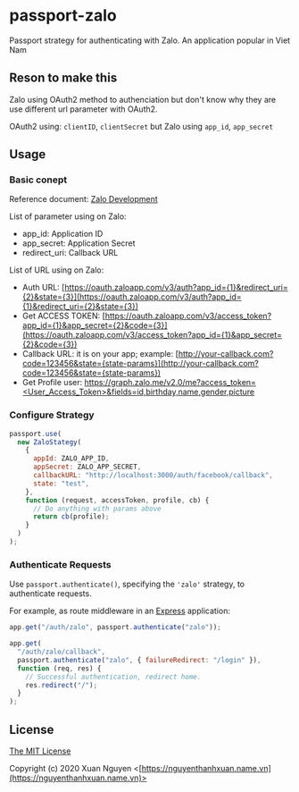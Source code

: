 # passport-zalo

Passport strategy for authenticating with Zalo. An application popular in Viet Nam

## Reson to make this

Zalo using OAuth2 method to authenciation but don't know why they are use different url parameter with OAuth2.

OAuth2 using: `clientID`, `clientSecret` but Zalo using `app_id`, `app_secret`

## Usage

### Basic conept

Reference document: [Zalo Development](https://developers.zalo.me/docs/api/social-api/tai-lieu/bat-dau-nhanh-post-1011)

List of parameter using on Zalo:

- app_id: Application ID
- app_secret: Application Secret
- redirect_uri: Callback URL

List of URL using on Zalo:

- Auth URL: [https://oauth.zaloapp.com/v3/auth?app_id={1}&redirect_uri={2}&state={3}](https://oauth.zaloapp.com/v3/auth?app_id={1}&redirect_uri={2}&state={3})
- Get ACCESS TOKEN: [https://oauth.zaloapp.com/v3/access_token?app_id={1}&app_secret={2}&code={3}](https://oauth.zaloapp.com/v3/access_token?app_id={1}&app_secret={2}&code={3})
- Callback URL: it is on your app; example: [http://your-callback.com?code=123456&state={state-params}](http://your-callback.com?code=123456&state={state-params})
- Get Profile user: [https://graph.zalo.me/v2.0/me?access_token=<User_Access_Token>&fields=id,birthday,name,gender,picture](https://graph.zalo.me/v2.0/me?access_token=<User_Access_Token>&fields=id,birthday,name,gender,picture)

### Configure Strategy

```js
passport.use(
  new ZaloStategy(
    {
      appId: ZALO_APP_ID,
      appSecret: ZALO_APP_SECRET,
      callbackURL: "http://localhost:3000/auth/facebook/callback",
      state: "test",
    },
    function (request, accessToken, profile, cb) {
      // Do anything with params above
      return cb(profile);
    }
  )
);
```

### Authenticate Requests

Use `passport.authenticate()`, specifying the `'zalo'` strategy, to
authenticate requests.

For example, as route middleware in an [Express](http://expressjs.com/)
application:

```js
app.get("/auth/zalo", passport.authenticate("zalo"));

app.get(
  "/auth/zalo/callback",
  passport.authenticate("zalo", { failureRedirect: "/login" }),
  function (req, res) {
    // Successful authentication, redirect home.
    res.redirect("/");
  }
);
```

## License

[The MIT License](http://opensource.org/licenses/MIT)

Copyright (c) 2020 Xuan Nguyen <[https://nguyenthanhxuan.name.vn](https://nguyenthanhxuan.name.vn)>
